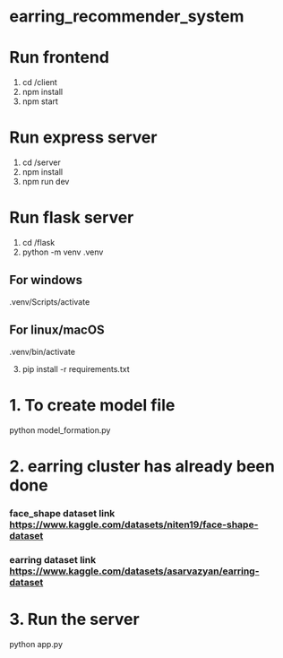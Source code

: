 ﻿# earring_recommender_system

# Run frontend

1. cd /client
2. npm install
3. npm start


# Run express server

1. cd /server
2. npm install
3. npm run dev

# Run flask server

1. cd /flask
2. python -m venv .venv
## For windows
.venv/Scripts/activate 
## For linux/macOS
.venv/bin/activate

3. pip install -r requirements.txt

# 1. To create model file
python model_formation.py
# 2. earring cluster has already been done
### face_shape dataset link https://www.kaggle.com/datasets/niten19/face-shape-dataset
### earring dataset link https://www.kaggle.com/datasets/asarvazyan/earring-dataset
# 3. Run the server
python app.py
